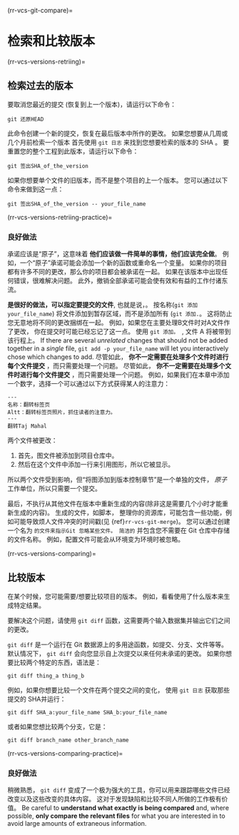 (rr-vcs-git-compare)=
# 检索和比较版本

(rr-vcs-versions-retriing)=
## 检索过去的版本

要取消您最近的提交 (恢复到上一个版本)，请运行以下命令：
```
git 还原HEAD
```

此命令创建一个新的提交，恢复在最后版本中所作的更改。 如果您想要从几周或几个月前检索一个版本 首先使用 `git 日志` 来找到您想要检索的版本的 SHA 。 要重置您的整个工程到此版本，请运行以下命令：

```
git 签出SHA_of_the_version
```

如果你想要单个文件的旧版本，而不是整个项目的上一个版本。 您可以通过以下命令来做到这一点：

 ```
 git 签出SHA_of_the_version -- your_file_name
 ```

(rr-vcs-versions-retriing-practice)=
### 良好做法

承诺应该是“原子”，这意味着 **他们应该做一件简单的事情，他们应该完全做**。 例如，一个“原子”承诺可能会添加一个新的函数或重命名一个变量。 如果你的项目都有许多不同的更改，那么你的项目都会被承诺在一起。 如果在该版本中出现任何错误，很难解决问题。 此外，撤销全部承诺可能会使有效和有益的工作付诸东流。

**是很好的做法，可以指定要提交的文件**, 也就是说，。 按名称(`git 添加 your_file_name`) 将文件添加到暂存区域，而不是添加所有 (`git 添加.`。 这将防止您无意地将不同的更改捆绑在一起。 例如，如果您在主要处理B文件时对A文件作了更改， 你在提交时可能已经忘记了这一点。 使用 `git 添加。 `, 文件 A 将被带到该行程上。 If there are several *unrelated* changes that should not be added together in a *single* file, `git add -p your_file_name` will let you interactively chose which changes to add. 尽管如此， **你不一定需要在处理多个文件时进行每个文件提交** ，而只需要处理一个问题。 尽管如此， **你不一定需要在处理多个文件时进行每个文件提交** ，而只需要处理一个问题。 例如，如果我们在本章中添加一个数字，选择一个可以通过以下方式获得某人的注意力：

```{figure} ../../figures/flipped-taj-mahal.png
---
名称：翻转标签页
Altt：翻转标签页照片，抓住读者的注意力。
---
翻转Taj Mahal
```

两个文件被更改：

1. 首先，图文件被添加到项目仓库中。
2. 然后在这个文件中添加一行来引用图形，所以它被显示。

所以两个文件受到影响，但“将图添加到版本控制章节”是一个单独的文件， *原子* 工作单位，所以只需要一个提交。

最后，不执行从其他文件在版本中重新生成的内容(除非这是需要几个小时才能重新生成的内容)。 生成的文件，如脚本， 整理你的资源库，可能包含一些功能，例如可能导致烦人文件冲突的时间戳(见 {ref}`rr-vcs-git-merge`)。 您可以通过创建一个名为 `的文件来指示Git 忽略某些文件。 简洁的` 并包含您不需要在 Git 仓库中存储的文件名称。 例如，配置文件可能会从环境变为环境时被忽略。

(rr-vcs-versions-comparing)=
## 比较版本

在某个时候，您可能需要/想要比较项目的版本。 例如，看看使用了什么版本来生成特定结果。

要解决这个问题，请使用 `git diff` 函数，这需要两个输入数据集并输出它们之间的更改。

`git diff` 是一个运行在 Git 数据源上的多用途函数，如提交、分支、文件等等。 默认情况下， `git diff` 会向您显示自上次提交以来任何未承诺的更改。 如果你想要比较两个特定的东西，语法是：

```
git diff thing_a thing_b
```

例如，如果你想要比较一个文件在两个提交之间的变化， 使用 `git 日志` 获取那些提交的 SHA并运行：

```
git diff SHA_a:your_file_name SHA_b:your_file_name
```

或者如果您想比较两个分支，它是：

```
git diff branch_name other_branch_name
```

(rr-vcs-versions-comparing-practice)=
### 良好做法

稍微熟悉， `git diff` 变成了一个极为强大的工具，你可以用来跟踪哪些文件已经改变以及这些改变的具体内容。 这对于发现缺陷和比较不同人所做的工作极有价值。 Be careful to **understand what exactly is being compared** and, where possible, **only compare the relevant files** for what you are interested in to avoid large amounts of extraneous information.

